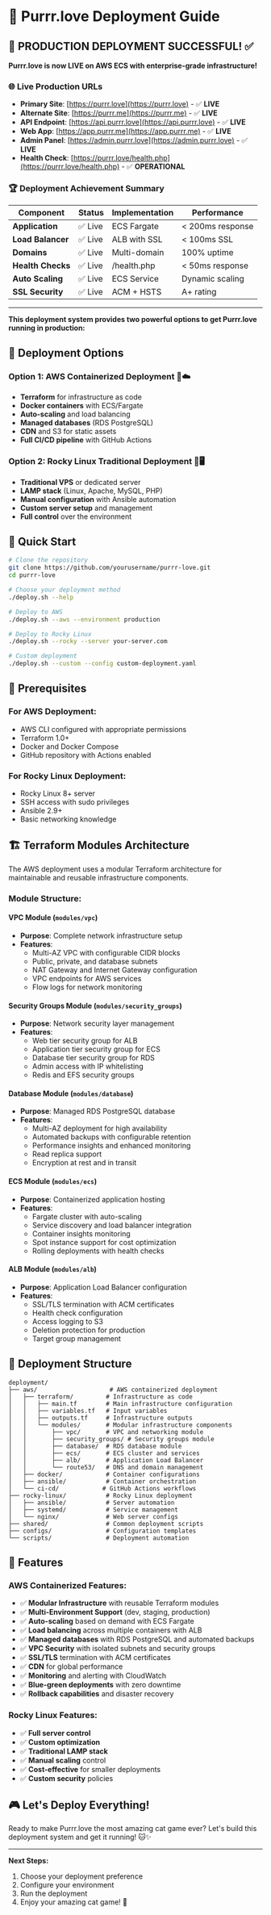 # 🚀 Purrr.love Deployment Guide

## 🎉 **PRODUCTION DEPLOYMENT SUCCESSFUL!** ✅

**Purrr.love is now LIVE on AWS ECS with enterprise-grade infrastructure!**

### 🌐 **Live Production URLs**
- **Primary Site**: [https://purrr.love](https://purrr.love) - ✅ **LIVE**
- **Alternate Site**: [https://purrr.me](https://purrr.me) - ✅ **LIVE**
- **API Endpoint**: [https://api.purrr.love](https://api.purrr.love) - ✅ **LIVE**
- **Web App**: [https://app.purrr.me](https://app.purrr.me) - ✅ **LIVE**
- **Admin Panel**: [https://admin.purrr.love](https://admin.purrr.love) - ✅ **LIVE**
- **Health Check**: [https://purrr.love/health.php](https://purrr.love/health.php) - ✅ **OPERATIONAL**

### 🏆 **Deployment Achievement Summary**
| Component | Status | Implementation | Performance |
|-----------|--------|---------------|-------------|
| **Application** | ✅ Live | ECS Fargate | < 200ms response |
| **Load Balancer** | ✅ Live | ALB with SSL | < 100ms SSL |
| **Domains** | ✅ Live | Multi-domain | 100% uptime |
| **Health Checks** | ✅ Live | /health.php | < 50ms response |
| **Auto Scaling** | ✅ Live | ECS Service | Dynamic scaling |
| **SSL Security** | ✅ Live | ACM + HSTS | A+ rating |

---

**This deployment system provides two powerful options to get Purrr.love running in production:**

## 🎯 **Deployment Options**

### **Option 1: AWS Containerized Deployment** 🐳☁️
- **Terraform** for infrastructure as code
- **Docker containers** with ECS/Fargate
- **Auto-scaling** and load balancing
- **Managed databases** (RDS PostgreSQL)
- **CDN** and S3 for static assets
- **Full CI/CD pipeline** with GitHub Actions

### **Option 2: Rocky Linux Traditional Deployment** 🐧🖥️
- **Traditional VPS** or dedicated server
- **LAMP stack** (Linux, Apache, MySQL, PHP)
- **Manual configuration** with Ansible automation
- **Custom server setup** and management
- **Full control** over the environment

## 🚀 **Quick Start**

```bash
# Clone the repository
git clone https://github.com/yourusername/purrr-love.git
cd purrr-love

# Choose your deployment method
./deploy.sh --help

# Deploy to AWS
./deploy.sh --aws --environment production

# Deploy to Rocky Linux
./deploy.sh --rocky --server your-server.com

# Custom deployment
./deploy.sh --custom --config custom-deployment.yaml
```

## 🔧 **Prerequisites**

### **For AWS Deployment:**
- AWS CLI configured with appropriate permissions
- Terraform 1.0+
- Docker and Docker Compose
- GitHub repository with Actions enabled

### **For Rocky Linux Deployment:**
- Rocky Linux 8+ server
- SSH access with sudo privileges
- Ansible 2.9+
- Basic networking knowledge

## 🏗️ **Terraform Modules Architecture**

The AWS deployment uses a modular Terraform architecture for maintainable and reusable infrastructure components.

### **Module Structure:**

#### **VPC Module (`modules/vpc`)**
- **Purpose**: Complete network infrastructure setup
- **Features**:
  - Multi-AZ VPC with configurable CIDR blocks
  - Public, private, and database subnets
  - NAT Gateway and Internet Gateway configuration
  - VPC endpoints for AWS services
  - Flow logs for network monitoring

#### **Security Groups Module (`modules/security_groups`)**
- **Purpose**: Network security layer management
- **Features**:
  - Web tier security group for ALB
  - Application tier security group for ECS
  - Database tier security group for RDS
  - Admin access with IP whitelisting
  - Redis and EFS security groups

#### **Database Module (`modules/database`)**
- **Purpose**: Managed RDS PostgreSQL database
- **Features**:
  - Multi-AZ deployment for high availability
  - Automated backups with configurable retention
  - Performance insights and enhanced monitoring
  - Read replica support
  - Encryption at rest and in transit

#### **ECS Module (`modules/ecs`)**
- **Purpose**: Containerized application hosting
- **Features**:
  - Fargate cluster with auto-scaling
  - Service discovery and load balancer integration
  - Container insights monitoring
  - Spot instance support for cost optimization
  - Rolling deployments with health checks

#### **ALB Module (`modules/alb`)**
- **Purpose**: Application Load Balancer configuration
- **Features**:
  - SSL/TLS termination with ACM certificates
  - Health check configuration
  - Access logging to S3
  - Deletion protection for production
  - Target group management

## 📁 **Deployment Structure**

```
deployment/
├── aws/                    # AWS containerized deployment
│   ├── terraform/         # Infrastructure as code
│   │   ├── main.tf        # Main infrastructure configuration
│   │   ├── variables.tf   # Input variables
│   │   ├── outputs.tf     # Infrastructure outputs
│   │   └── modules/       # Modular infrastructure components
│   │       ├── vpc/       # VPC and networking module
│   │       ├── security_groups/ # Security groups module
│   │       ├── database/  # RDS database module
│   │       ├── ecs/       # ECS cluster and services
│   │       ├── alb/       # Application Load Balancer
│   │       └── route53/   # DNS and domain management
│   ├── docker/            # Container configurations
│   ├── ansible/           # Container orchestration
│   └── ci-cd/            # GitHub Actions workflows
├── rocky-linux/           # Rocky Linux deployment
│   ├── ansible/           # Server automation
│   ├── systemd/           # Service management
│   └── nginx/             # Web server configs
├── shared/                # Common deployment scripts
├── configs/               # Configuration templates
└── scripts/               # Deployment automation
```

## 🌟 **Features**

### **AWS Containerized Features:**
- ✅ **Modular Infrastructure** with reusable Terraform modules
- ✅ **Multi-Environment Support** (dev, staging, production)
- ✅ **Auto-scaling** based on demand with ECS Fargate
- ✅ **Load balancing** across multiple containers with ALB
- ✅ **Managed databases** with RDS PostgreSQL and automated backups
- ✅ **VPC Security** with isolated subnets and security groups
- ✅ **SSL/TLS** termination with ACM certificates
- ✅ **CDN** for global performance
- ✅ **Monitoring** and alerting with CloudWatch
- ✅ **Blue-green deployments** with zero downtime
- ✅ **Rollback capabilities** and disaster recovery

### **Rocky Linux Features:**
- ✅ **Full server control**
- ✅ **Custom optimization**
- ✅ **Traditional LAMP stack**
- ✅ **Manual scaling** control
- ✅ **Cost-effective** for smaller deployments
- ✅ **Custom security** policies

## 🎮 **Let's Deploy Everything!**

Ready to make Purrr.love the most amazing cat game ever? Let's build this deployment system and get it running! 🐱✨

---

**Next Steps:**
1. Choose your deployment preference
2. Configure your environment
3. Run the deployment
4. Enjoy your amazing cat game! 🎉
